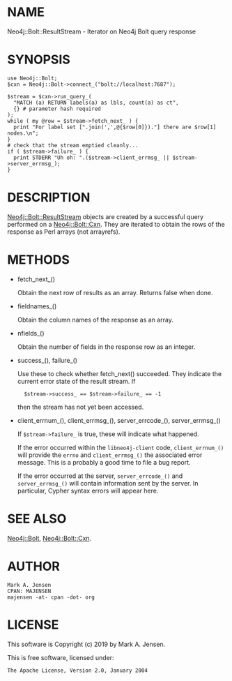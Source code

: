 # NAME

Neo4j::Bolt::ResultStream - Iterator on Neo4j Bolt query response

# SYNOPSIS

    use Neo4j::Bolt;
    $cxn = Neo4j::Bolt->connect_("bolt://localhost:7687");

    $stream = $cxn->run_query_(
      "MATCH (a) RETURN labels(a) as lbls, count(a) as ct",
      {} # parameter hash required
    );
    while ( my @row = $stream->fetch_next_ ) {
      print "For label set [".join(',',@{$row[0]})."] there are $row[1] nodes.\n";
    }
    # check that the stream emptied cleanly...
    if ( $stream->failure_ ) {
      print STDERR "Uh oh: ".($stream->client_errmsg_ || $stream->server_errmsg_);
    }

# DESCRIPTION

[Neo4j::Bolt::ResultStream](/lib/Neo4j/Bolt/ResultStream.md) objects are created by a successful query 
performed on a [Neo4j::Bolt::Cxn](/lib/Neo4j/Bolt/Cxn.md). They are iterated to obtain the rows
of the response as Perl arrays (not arrayrefs).

# METHODS

- fetch\_next\_()

    Obtain the next row of results as an array. Returns false when done.

- fieldnames\_()

    Obtain the column names of the response as an array.

- nfields\_()

    Obtain the number of fields in the response row as an integer.

- success\_(), failure\_()

    Use these to check whether fetch\_next() succeeded. They indicate the 
    current error state of the result stream. If 

        $stream->success_ == $stream->failure_ == -1

    then the stream has not yet been accessed.

- client\_errnum\_(), client\_errmsg\_(), server\_errcode\_(),
server\_errmsg\_()

    If `$stream->failure_` is true, these will indicate what happened.

    If the error occurred within the `libneo4j-client` code,
    `client_errnum_()` will provide the `errno` and `client_errmsg_()`
    the associated error message. This is a probably a good time to file a
    bug report.

    If the error occurred at the server, `server_errcode_()` and
    `server_errmsg_()` will contain information sent by the server. In
    particular, Cypher syntax errors will appear here.

# SEE ALSO

[Neo4j::Bolt](/lib/Neo4j/Bolt.md), [Neo4j::Bolt::Cxn](/lib/Neo4j/Bolt/Cxn.md).

# AUTHOR

    Mark A. Jensen
    CPAN: MAJENSEN
    majensen -at- cpan -dot- org

# LICENSE

This software is Copyright (c) 2019 by Mark A. Jensen.

This is free software, licensed under:

    The Apache License, Version 2.0, January 2004
